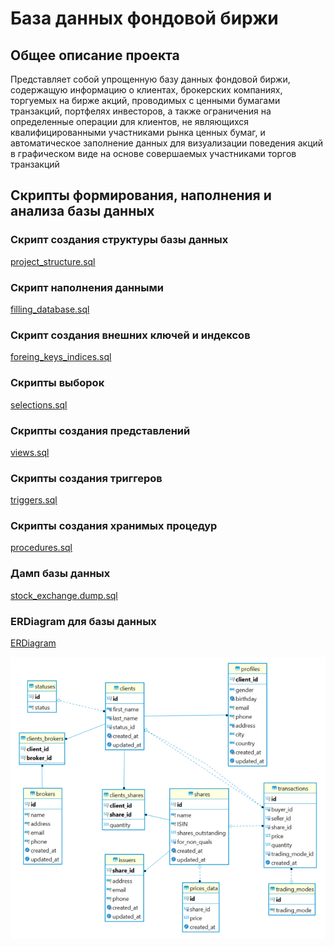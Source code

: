 # База данных фондовой биржи

## Общее описание проекта

Представляет собой упрощенную базу данных фондовой биржи, содержащую информацию о клиентах, брокерских компаниях, 
торгуемых на бирже акций, проводимых с ценными бумагами транзакций, портфелях инвесторов, а также ограничения на 
определенные операции для клиентов, не являющихся квалифицированными участниками рынка ценных бумаг, и автоматическое
заполнение данных для визуализации поведения акций в графическом виде на основе совершаемых участниками торгов транзакций
       
## Скрипты формирования, наполнения и анализа базы данных

### Cкрипт создания структуры базы данных
[project_structure.sql](https://github.com/vitalyvj/SQL/blob/project/Project/project_structure.sql)

### Cкрипт наполнения данными
[filling_database.sql](https://github.com/vitalyvj/SQL/blob/project/Project/filling_database.sql)

### Cкрипт создания внешних ключей и индексов
[foreing_keys_indices.sql](https://github.com/vitalyvj/SQL/blob/project/Project/foreing_keys_indices.sql)

### Cкрипты выборок
[selections.sql](https://github.com/vitalyvj/SQL/blob/project/Project/selections.sql)

### Скрипты создания представлений
[views.sql](https://github.com/vitalyvj/SQL/blob/project/Project/views.sql)

### Скрипты создания триггеров
[triggers.sql](https://github.com/vitalyvj/SQL/blob/project/Project/triggers.sql)

### Скрипты создания хранимых процедур
[procedures.sql](https://github.com/vitalyvj/SQL/blob/project/Project/procedures.sql)

### Дамп базы данных
[stock_exchange.dump.sql](https://github.com/vitalyvj/SQL/blob/project/Project/stock_exchange.dump.sql)

### ERDiagram для базы данных
[ERDiagram](https://github.com/vitalyvj/SQL/blob/project/Project/ERDiagram.png)


![ERDiagram](https://github.com/vitalyvj/SQL/blob/project/Project/ERDiagram.png)


